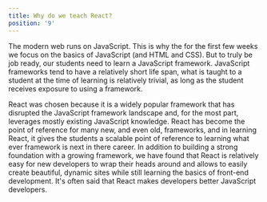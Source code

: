 ```yaml
---
title: Why do we teach React?
position: '9'
---
```

The modern web runs on JavaScript. This is why the for the first few weeks we focus on the basics of JavaScript (and HTML and CSS). But to truly be job ready, our students need to learn a JavaScript framework. JavaScript frameworks tend to have a relatively short life span, what is taught to a student at the time of learning is relatively trivial, as long as the student receives exposure to using a framework. 


React was chosen because it is a widely popular framework that has disrupted the JavaScript framework landscape and, for the most part, leverages mostly existing JavaScript knowledge. React has become the point of reference for many new, and even old, frameworks, and in learning React, it gives the students a scalable point of reference to learning what ever framework is next in there career. In addition to building a strong foundation with a growing framework, we have found that React is relatively easy for new developers to wrap their heads around and allows to easily create beautiful, dynamic sites while still learning the basics of front-end development. It's often said that React makes developers better JavaScript developers.
